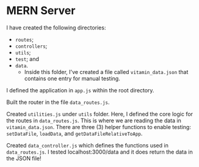 # MERN Server

I have created the following directories:
- `routes`;
- `controllers`;
- `utils`;
- `test`; and
- `data`.
    - Inside this folder, I've created a file called `vitamin_data.json` that contains one entry for manual testing.

I defined the application in `app.js` within the root directory.

Built the router in the file `data_routes.js`.

Created `utilities.js` under `utils` folder. Here, I defined the core logic for the routes in `data_routes.js`. This is where we are reading the data in `vitamin_data.json`. There are three (3) helper functions to enable testing: `setDataFile`, `loadData`, and `getDataFileRelativeToApp`.

Created `data_controller.js` which defines the functions used in `data_routes.js`. I tested localhost:3000/data and it does return the data in the JSON file!